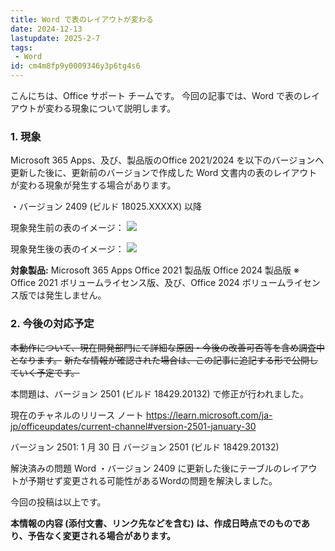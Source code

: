 ```yaml
---
title: Word で表のレイアウトが変わる
date: 2024-12-13
lastupdate: 2025-2-7
tags:
 - Word
id: cm4m8fp9y0009346y3p6tg4s6
---
```


こんにちは、Office サポート チームです。
今回の記事では、Word で表のレイアウトが変わる現象について説明します。


### 1. 現象
Microsoft 365 Apps、及び、製品版のOffice 2021/2024 を以下のバージョンへ更新した後に、更新前のバージョンで作成した Word 文書内の表のレイアウトが変わる現象が発生する場合があります。

・バージョン 2409 (ビルド 18025.XXXXX) 以降


現象発生前の表のイメージ：
![](image01.png)


現象発生後の表のイメージ：
![](image02.png)


**対象製品:**
Microsoft 365 Apps
Office 2021 製品版
Office 2024 製品版
※ Office 2021 ボリュームライセンス版、及び、Office 2024 ボリュームライセンス版では発生しません。


### 2. 今後の対応予定 
~~本動作について、現在開発部門にて詳細な原因・今後の改善可否等を含め調査中となります。~~
~~新たな情報が確認された場合は、この記事に追記する形で公開していく予定です。~~


本問題は、バージョン 2501 (ビルド 18429.20132) で修正が行われました。

現在のチャネルのリリース ノート
https://learn.microsoft.com/ja-jp/officeupdates/current-channel#version-2501-january-30

バージョン 2501: 1 月 30 日
バージョン 2501 (ビルド 18429.20132)

解決済みの問題
Word
・バージョン 2409 に更新した後にテーブルのレイアウトが予期せず変更される可能性があるWordの問題を解決しました。



今回の投稿は以上です。

**本情報の内容 (添付文書、リンク先などを含む) は、作成日時点でのものであり、予告なく変更される場合があります。**